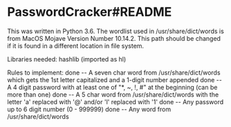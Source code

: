 # PasswordCracker#README

This was written in Python 3.6.
The wordlist used in /usr/share/dict/words is from MacOS Mojave Version Number 10.14.2. This path should be
changed if it is found in a different location in file system.

Libraries needed:
hashlib (imported as hl)



Rules to implement:
    done -- A seven char word from /usr/share/dict/words which gets the 1st letter capitalized and a 1-digit number appended
    done -- A 4 digit password with at least one of "*, ~, !, #" at the beginning (can be more than one)
    done -- A 5 char word from /usr/share/dict/words with the letter 'a' replaced with '@' and/or 'l' replaced with '1'
    done -- Any password up to 6 digit number (0 - 999999)
    done -- Any word from /usr/share/dict/words
